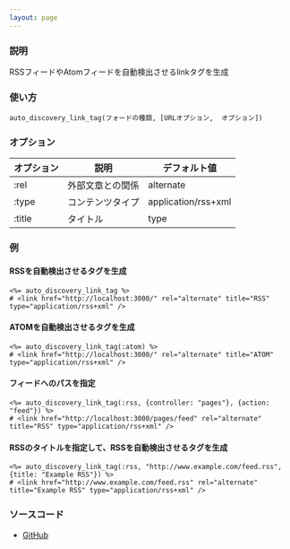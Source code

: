 ```yaml
---
layout: page
---
```

### 説明
RSSフィードやAtomフィードを自動検出させるlinkタグを生成

### 使い方
    auto_discovery_link_tag(フォードの種類, [URLオプション,  オプション])

### オプション

オプション  | 説明       | デフォルト値
------ | ------------- | -------------------
:rel   | 外部文章との関係 | alternate
:type  | コンテンツタイプ | application/rss+xml
:title | タイトル       | type

### 例
#### RSSを自動検出させるタグを生成
    <%= auto_discovery_link_tag %>
    # <link href="http://localhost:3000/" rel="alternate" title="RSS" type="application/rss+xml" />

#### ATOMを自動検出させるタグを生成
    <%= auto_discovery_link_tag(:atom) %>
    # <link href="http://localhost:3000/" rel="alternate" title="ATOM" type="application/rss+xml" />

#### フィードへのパスを指定
    <%= auto_discovery_link_tag(:rss, {controller: "pages"}, {action: "feed"}) %>
    # <link href="http://localhost:3000/pages/feed" rel="alternate" title="RSS" type="application/rss+xml" />

#### RSSのタイトルを指定して、RSSを自動検出させるタグを生成
    <%= auto_discovery_link_tag(:rss, "http://www.example.com/feed.rss", {title: "Example RSS"}) %>
    # <link href="http://www.example.com/feed.rss" rel="alternate" title="Example RSS" type="application/rss+xml" />

### ソースコード
* [GitHub](https://github.com/rails/rails/blob/f33d52c95217212cbacc8d5e44b5a8e3cdc6f5b3/actionview/lib/action_view/helpers/asset_tag_helper.rb#L185)